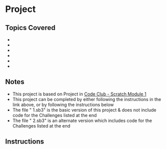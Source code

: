 #  Project

## Topics Covered

* 
* 
* 
* 
* 
* 

## Notes
* This project is based on  Project in [Code Club - Scratch Module 1](https://projects.raspberrypi.org/en/codeclub/scratch-module-1)
* This project can be completed by either following the instructions in the link above, or by following the instructions below
* The file " 1.sb3" is the basic version of this project & does not include code for the Challenges listed at the end
* The file " 2.sb3" is an alternate version which includes code for the Challenges listed at the end

## Instructions
